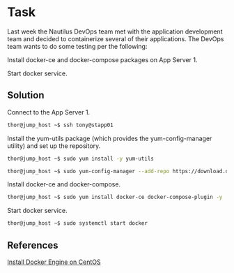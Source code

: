 # Task
Last week the Nautilus DevOps team met with the application development team and decided to containerize several of their applications. The DevOps team wants to do some testing per the following:

Install docker-ce and docker-compose packages on App Server 1.

Start docker service.
## Solution

Connect to the App Server 1.

```sh
thor@jump_host ~$ ssh tony@stapp01
```

Install the yum-utils package (which provides the yum-config-manager utility) and set up the repository.

```sh
thor@jump_host ~$ sudo yum install -y yum-utils
```

```sh
thor@jump_host ~$ sudo yum-config-manager --add-repo https://download.docker.com/linux/centos/docker-ce.repo
```

Install docker-ce and docker-compose.
```sh
thor@jump_host ~$ sudo yum install docker-ce docker-compose-plugin -y
```
Start docker service.

```sh
thor@jump_host ~$ sudo systemctl start docker
```

## References
[Install Docker Engine on CentOS](https://docs.docker.com/engine/install/centos/)

